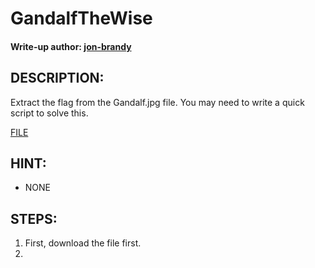 # GandalfTheWise
#### Write-up author: [jon-brandy](https://github.com/jon-brandy)
## DESCRIPTION:
Extract the flag from the Gandalf.jpg file. You may need to write a quick script to solve this.

[FILE](https://github.com/Bread-Yolk/ctflearnwu/blob/193060899bc1cf8d4ff839bc8f33929fdc106b0c/Assets/Forensic/GandalfTheWise/Gandalf.jpg)

## HINT:
- NONE
## STEPS:
1. First, download the file first.
2. 
